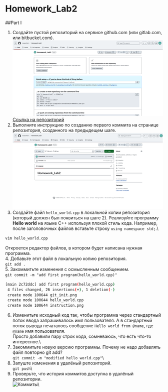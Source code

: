 # Homework_Lab2  
##Part I  
1. Создайте пустой репозиторий на сервисе github.com (или gitlab.com, или bitbucket.com).  
![Созданный пустой репозиторий](./git_init.png)\
[Ссылка на репозиторий](https://github.com/maxonhick/Homework_Lab2.git)
2. Выполните инструкцию по созданию первого коммита на странице репозитория, созданного на предыдещем шаге.\
![Выполненая инструкция, по созданию репозитория](./instruction.png)
3. Создайте файл ```hello_world.cpp``` в локальной копии репозитория (который должен был появиться на шаге 2). Реализуйте программу **Hello world** на языке C++ используя плохой стиль кода. Например, после заголовочных файлов вставьте строку ```using namespace std;```.\
```sh
vim hello_world.cpp
```
Откроется редактор файлов, в котором будет написана нужная программа.\
4. Добавьте этот файл в локальную копию репозитория.\
```git add .```\
5. Закоммитьте изменения с осмысленным сообщением.\
```git commit -m "add first program(hello_world.cpp)"```
```sh
[main 2c72ddc] add first program(hello_world.cpp)
 4 files changed, 26 insertions(+), 1 deletion(-)
 create mode 100644 git_init.png
 create mode 100644 hello_world.cpp
 create mode 100644 instruction.png
```
6. Изменитьте исходный код так, чтобы программа через стандартный поток ввода запрашивалось имя пользователя. А в стандартный поток вывода печаталось сообщение ```Hello world from @name```, где ```@name``` имя пользователя.\
Просто добавили пару строк кода, сомневаюсь, что есть что-то интересное.\
7. Закоммитьте новую версию программы. Почему не надо добавлять файл повторно git add?\
```git commit -m "modified hello_world.cpp"```\
8. Запуште изменения в удалёный репозиторий.\
```git push```\
9. Проверьте, что история коммитов доступна в удалёный репозитории.\
![Коммиты](./activity.png)\
